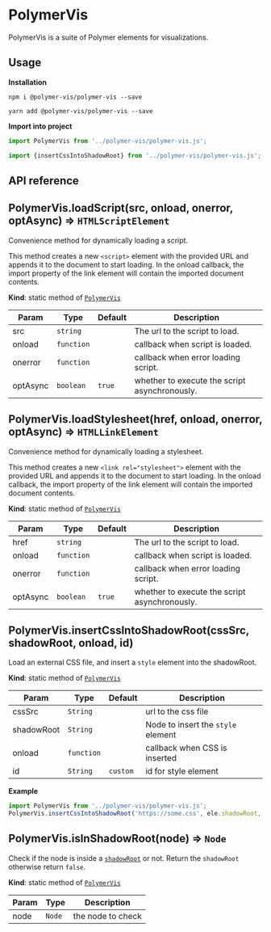 # PolymerVis
PolymerVis is a suite of Polymer elements for visualizations.

## Usage
**Installation**
```
npm i @polymer-vis/polymer-vis --save
```
```
yarn add @polymer-vis/polymer-vis --save
```
**Import into project**
```js
import PolymerVis from '../polymer-vis/polymer-vis.js';
```
```js
import {insertCssIntoShadowRoot} from '../polymer-vis/polymer-vis.js';
```
  
## API reference
  <a name="PolymerVis.loadScript"></a>

## PolymerVis.loadScript(src, onload, onerror, optAsync) ⇒ <code>HTMLScriptElement</code>
Convenience method for dynamically loading a script.

This method creates a new `<script>` element with the provided URL and
appends it to the document to start loading. In the onload callback, the
import property of the link element will contain the imported document
contents.

**Kind**: static method of [<code>PolymerVis</code>](#PolymerVis)  

| Param | Type | Default | Description |
| --- | --- | --- | --- |
| src | <code>string</code> |  | The url to the script to load. |
| onload | <code>function</code> |  | callback when script is loaded. |
| onerror | <code>function</code> |  | callback when error loading script. |
| optAsync | <code>boolean</code> | <code>true</code> | whether to execute the script asynchronously. |

  <a name="PolymerVis.loadStylesheet"></a>

## PolymerVis.loadStylesheet(href, onload, onerror, optAsync) ⇒ <code>HTMLLinkElement</code>
Convenience method for dynamically loading a stylesheet.

This method creates a new `<link rel="stylesheet">` element with the
provided URL and appends it to the document to start loading. In the onload
callback, the import property of the link element will contain the
imported document contents.

**Kind**: static method of [<code>PolymerVis</code>](#PolymerVis)  

| Param | Type | Default | Description |
| --- | --- | --- | --- |
| href | <code>string</code> |  | The url to the script to load. |
| onload | <code>function</code> |  | callback when script is loaded. |
| onerror | <code>function</code> |  | callback when error loading script. |
| optAsync | <code>boolean</code> | <code>true</code> | whether to execute the script asynchronously. |

  <a name="PolymerVis.insertCssIntoShadowRoot"></a>

## PolymerVis.insertCssIntoShadowRoot(cssSrc, shadowRoot, onload, id)
Load an external CSS file, and insert a `style` element
into the shadowRoot.

**Kind**: static method of [<code>PolymerVis</code>](#PolymerVis)  

| Param | Type | Default | Description |
| --- | --- | --- | --- |
| cssSrc | <code>String</code> |  | url to the css file |
| shadowRoot | <code>String</code> |  | Node to insert the `style` element |
| onload | <code>function</code> |  | callback when CSS is inserted |
| id | <code>String</code> | <code>custom</code> | id for style element |

**Example**  
```js
import PolymerVis from '../polymer-vis/polymer-vis.js';
PolymerVis.insertCssIntoShadowRoot('https://some.css', ele.shadowRoot, null, 'custom');
```
  <a name="PolymerVis.isInShadowRoot"></a>

## PolymerVis.isInShadowRoot(node) ⇒ <code>Node</code>
Check if the node is inside a [`shadowRoot`](https://developer.mozilla.org/en-US/docs/Web/API/shadowRoot) or not.
Return the `shadowRoot` otherwise return `false`.

**Kind**: static method of [<code>PolymerVis</code>](#PolymerVis)  

| Param | Type | Description |
| --- | --- | --- |
| node | <code>Node</code> | the node to check |

